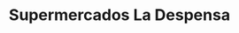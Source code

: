 ---
title: "Supermercados La Despensa"
url: /las-mesas/supermercados-la-despensa/
shop: Supermarkt
---